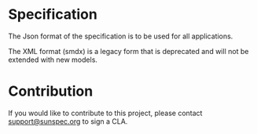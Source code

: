 Specification
=============
The Json format of the specification is to be used for all applications.

The XML format (smdx) is a legacy form that is deprecated and will not be extended with new models.


Contribution
============
If you would like to contribute to this project, please contact support@sunspec.org to sign a CLA.
